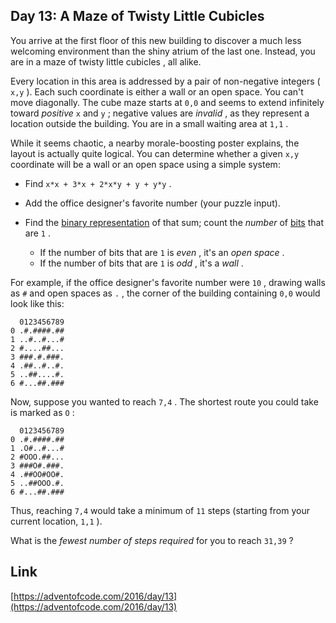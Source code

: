 ## Day 13: A Maze of Twisty Little Cubicles

You arrive at the first floor of this new building to discover a much less welcoming environment than the shiny atrium of the last one. Instead, you are in a maze of twisty little cubicles , all alike.

Every location in this area is addressed by a pair of non-negative integers ( `x,y` ). Each such coordinate is either a wall or an open space. You can't move diagonally. The cube maze starts at `0,0` and seems to extend infinitely toward _positive_ `x` and `y` ; negative values are _invalid_ , as they represent a location outside the building. You are in a small waiting area at `1,1` .

While it seems chaotic, a nearby morale-boosting poster explains, the layout is actually quite logical. You can determine whether a given `x,y` coordinate will be a wall or an open space using a simple system:

- Find `x*x + 3*x + 2*x*y + y + y*y` .
- Add the office designer's favorite number (your puzzle input).
- Find the [binary representation](https://en.wikipedia.org/wiki/Binary_number) of that sum; count the _number_ of [bits](https://en.wikipedia.org/wiki/Bit) that are `1` .

  - If the number of bits that are `1` is _even_ , it's an _open space_ .
  - If the number of bits that are `1` is _odd_ , it's a _wall_ .

For example, if the office designer's favorite number were `10` , drawing walls as `#` and open spaces as `.` , the corner of the building containing `0,0` would look like this:

```
  0123456789
0 .#.####.##
1 ..#..#...#
2 #....##...
3 ###.#.###.
4 .##..#..#.
5 ..##....#.
6 #...##.###
```

Now, suppose you wanted to reach `7,4` . The shortest route you could take is marked as `O` :

```
  0123456789
0 .#.####.##
1 .O#..#...#
2 #OOO.##...
3 ###O#.###.
4 .##OO#OO#.
5 ..##OOO.#.
6 #...##.###
```

Thus, reaching `7,4` would take a minimum of `11` steps (starting from your current location, `1,1` ).

What is the _fewest number of steps required_ for you to reach `31,39` ?

## Link

[https://adventofcode.com/2016/day/13](https://adventofcode.com/2016/day/13)
